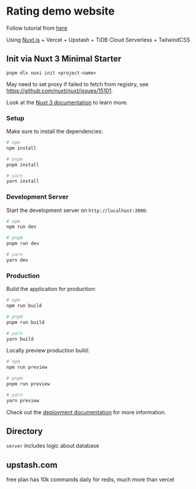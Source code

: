 # Rating demo website

Follow tutorial from [here](https://www.bilibili.com/video/BV1Dk4y1s7er/)

Using [Nuxt.js](https://nuxt.com/docs/getting-started/installation) + Vercel + Upstash + TiDB Cloud Serverless + TailwindCSS

## Init via Nuxt 3 Minimal Starter

```
pnpm dlx nuxi init <project-name>
```

May need to set proxy if failed to fetch from registry, see https://github.com/nuxt/nuxt/issues/15101.

Look at the [Nuxt 3 documentation](https://nuxt.com/docs/getting-started/introduction) to learn more.

### Setup

Make sure to install the dependencies:

```bash
# npm
npm install

# pnpm
pnpm install

# yarn
yarn install
```

### Development Server

Start the development server on `http://localhost:3000`:

```bash
# npm
npm run dev

# pnpm
pnpm run dev

# yarn
yarn dev
```

### Production

Build the application for production:

```bash
# npm
npm run build

# pnpm
pnpm run build

# yarn
yarn build
```

Locally preview production build:

```bash
# npm
npm run preview

# pnpm
pnpm run preview

# yarn
yarn preview
```

Check out the [deployment documentation](https://nuxt.com/docs/getting-started/deployment) for more information.


## Directory

`server` includes logic about database

## upstash.com

free plan has 10k commands daily for redis, much more than vercel
